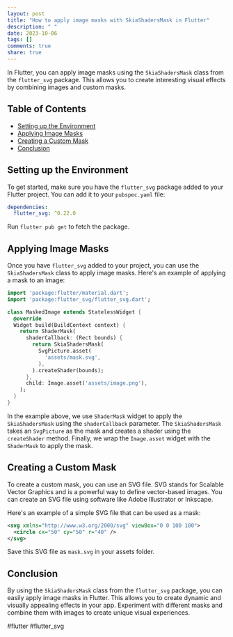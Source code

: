 ```yaml
---
layout: post
title: "How to apply image masks with SkiaShadersMask in Flutter"
description: " "
date: 2023-10-06
tags: []
comments: true
share: true
---
```


In Flutter, you can apply image masks using the `SkiaShadersMask` class from the `flutter_svg` package. This allows you to create interesting visual effects by combining images and custom masks.

## Table of Contents
- [Setting up the Environment](#setting-up-the-environment)
- [Applying Image Masks](#applying-image-masks)
- [Creating a Custom Mask](#creating-a-custom-mask)
- [Conclusion](#conclusion)

## Setting up the Environment

To get started, make sure you have the `flutter_svg` package added to your Flutter project. You can add it to your `pubspec.yaml` file:

```yaml
dependencies:
  flutter_svg: ^0.22.0
```

Run `flutter pub get` to fetch the package.

## Applying Image Masks

Once you have `flutter_svg` added to your project, you can use the `SkiaShadersMask` class to apply image masks. Here's an example of applying a mask to an image:

```dart
import 'package:flutter/material.dart';
import 'package:flutter_svg/flutter_svg.dart';

class MaskedImage extends StatelessWidget {
  @override
  Widget build(BuildContext context) {
    return ShaderMask(
      shaderCallback: (Rect bounds) {
        return SkiaShadersMask(
          SvgPicture.asset(
            'assets/mask.svg',
          ),
        ).createShader(bounds);
      },
      child: Image.asset('assets/image.png'),
    );
  }
}
```

In the example above, we use `ShaderMask` widget to apply the `SkiaShadersMask` using the `shaderCallback` parameter. The `SkiaShadersMask` takes an `SvgPicture` as the mask and creates a shader using the `createShader` method. Finally, we wrap the `Image.asset` widget with the `ShaderMask` to apply the mask.

## Creating a Custom Mask

To create a custom mask, you can use an SVG file. SVG stands for Scalable Vector Graphics and is a powerful way to define vector-based images. You can create an SVG file using software like Adobe Illustrator or Inkscape.

Here's an example of a simple SVG file that can be used as a mask:

```xml
<svg xmlns="http://www.w3.org/2000/svg" viewBox="0 0 100 100">
  <circle cx="50" cy="50" r="40" />
</svg>
```

Save this SVG file as `mask.svg` in your assets folder.

## Conclusion

By using the `SkiaShadersMask` class from the `flutter_svg` package, you can easily apply image masks in Flutter. This allows you to create dynamic and visually appealing effects in your app. Experiment with different masks and combine them with images to create unique visual experiences.

#flutter #flutter_svg